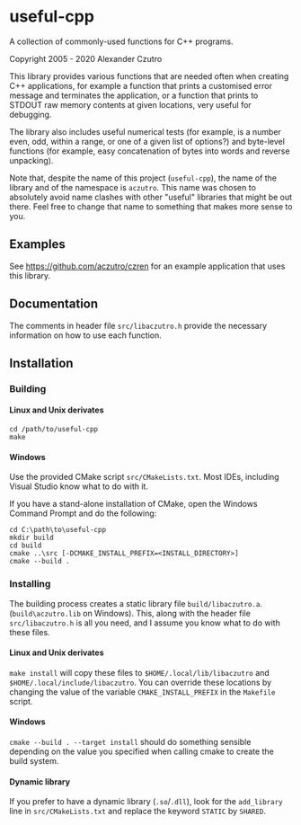 # useful-cpp
A collection of commonly-used functions for C++ programs.

Copyright 2005 - 2020 Alexander Czutro

This library provides various functions that are needed often when creating C++
applications, for example a function that prints a customised error message and
terminates the application, or a function that prints to STDOUT raw memory
contents at given locations, very useful for debugging.

The library also includes useful numerical tests (for example, is a number
even, odd, within a range, or one of a given list of options?) and byte-level
functions (for example, easy concatenation of bytes into words and reverse
unpacking).

Note that, despite the name of this project (`useful-cpp`), the name of the
library and of the namespace is `aczutro`.  This name was chosen to absolutely
avoid name clashes with other "useful" libraries that might be out there.
Feel free to change that name to something that makes more sense to you.

## Examples

See https://github.com/aczutro/czren for an example application that uses this
library.

## Documentation

The comments in header file `src/libaczutro.h` provide the necessary information
on how to use each function.

## Installation

### Building

#### Linux and Unix derivates

```shell script
cd /path/to/useful-cpp
make
```

#### Windows

Use the provided CMake script `src/CMakeLists.txt`.  Most IDEs, including
Visual Studio know what to do with it.

If you have a stand-alone installation of CMake, open the Windows Command
Prompt and do the following:

```shell
cd C:\path\to\useful-cpp
mkdir build
cd build
cmake ..\src [-DCMAKE_INSTALL_PREFIX=<INSTALL_DIRECTORY>]
cmake --build .
```

### Installing

The building process creates a static library file `build/libaczutro.a`.
(`build\aczutro.lib` on Windows).  This, along with the header file
`src/libaczutro.h` is all you need, and I assume you know what to do with
these files.

#### Linux and Unix derivates

`make install` will copy these files to `$HOME/.local/lib/libaczutro` and
`$HOME/.local/include/libaczutro`.   You can override these locations by
changing the value of the variable `CMAKE_INSTALL_PREFIX` in the `Makefile`
script.

#### Windows

`cmake --build . --target install` should do something sensible depending
on the value you specified when calling cmake to create the build system.

#### Dynamic library

If you prefer to have a dynamic library (`.so`/`.dll`), look for the
`add_library` line in `src/CMakeLists.txt` and replace the keyword
`STATIC` by `SHARED`.
